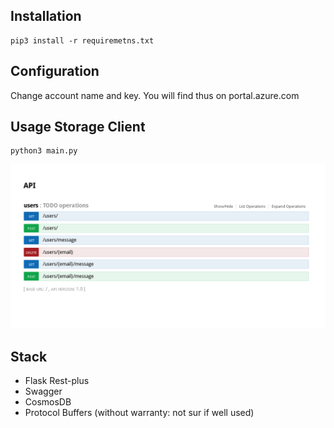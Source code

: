 ## Installation
```
pip3 install -r requiremetns.txt
```

## Configuration
Change account name and key. You will find thus on portal.azure.com

##  Usage Storage Client
```
python3 main.py
```
![preview](swagger.png)


##  Stack 
- Flask Rest-plus
- Swagger
- CosmosDB
- Protocol Buffers (without warranty: not sur if well used)
